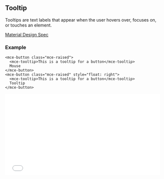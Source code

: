 <a name="Tooltip"></a>

## Tooltip
Tooltips are text labels that appear when the user hovers over, focuses on, or touches an element.

[Material Design Spec](https://material.io/guidelines/components/tooltips.html)

###  Example
```
<mce-button class="mce-raised">
  <mce-tooltip>This is a tooltip for a button</mce-tooltip>
  Mouse
</mce-button>
<mce-button class="mce-raised" style="float: right">
  <mce-tooltip>This is a tooltip for a button</mce-tooltip>
  Tooltip
</mce-button>
```

<iframe height='265' scrolling='no' title='ZvvQap' src='//codepen.io/allenhwkim/embed/ZvvQap/?height=265&theme-id=0&default-tab=html,result&embed-version=2' frameborder='no' allowtransparency='true' allowfullscreen='true' style='width: 100%;'>See the Pen <a href='https://codepen.io/allenhwkim/pen/ZvvQap/'>ZvvQap</a> by Allen kim (<a href='https://codepen.io/allenhwkim'>@allenhwkim</a>) on <a href='https://codepen.io'>CodePen</a>.
</iframe>

